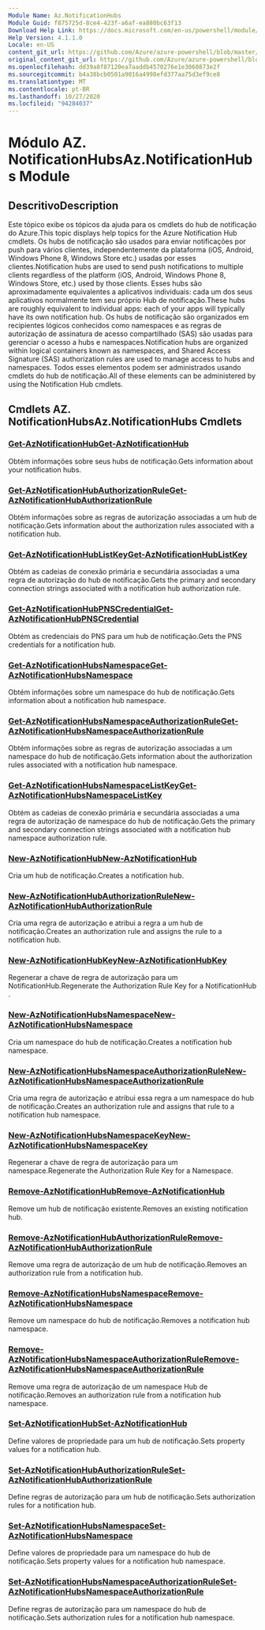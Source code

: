 ```yaml
---
Module Name: Az.NotificationHubs
Module Guid: f875725d-8ce4-423f-a6af-ea880bc63f13
Download Help Link: https://docs.microsoft.com/en-us/powershell/module/az.notificationhubs
Help Version: 4.1.1.0
Locale: en-US
content_git_url: https://github.com/Azure/azure-powershell/blob/master/src/NotificationHubs/NotificationHubs/help/Az.NotificationHubs.md
original_content_git_url: https://github.com/Azure/azure-powershell/blob/master/src/NotificationHubs/NotificationHubs/help/Az.NotificationHubs.md
ms.openlocfilehash: dd39a8f87120ea7aaddb4570276e1e3060873e2f
ms.sourcegitcommit: b4a38bcb0501a9016a4998efd377aa75d3ef9ce8
ms.translationtype: MT
ms.contentlocale: pt-BR
ms.lasthandoff: 10/27/2020
ms.locfileid: "94284037"
---
```

# <span data-ttu-id="f3846-101">Módulo AZ. NotificationHubs</span><span class="sxs-lookup"><span data-stu-id="f3846-101">Az.NotificationHubs Module</span></span>
## <span data-ttu-id="f3846-102">Descritivo</span><span class="sxs-lookup"><span data-stu-id="f3846-102">Description</span></span>
<span data-ttu-id="f3846-103">Este tópico exibe os tópicos da ajuda para os cmdlets do hub de notificação do Azure.</span><span class="sxs-lookup"><span data-stu-id="f3846-103">This topic displays help topics for the Azure Notification Hub cmdlets.</span></span> <span data-ttu-id="f3846-104">Os hubs de notificação são usados para enviar notificações por push para vários clientes, independentemente da plataforma (iOS, Android, Windows Phone 8, Windows Store etc.) usadas por esses clientes.</span><span class="sxs-lookup"><span data-stu-id="f3846-104">Notification hubs are used to send push notifications to multiple clients regardless of the platform (iOS, Android, Windows Phone 8, Windows Store, etc.) used by those clients.</span></span> <span data-ttu-id="f3846-105">Esses hubs são aproximadamente equivalentes a aplicativos individuais: cada um dos seus aplicativos normalmente tem seu próprio Hub de notificação.</span><span class="sxs-lookup"><span data-stu-id="f3846-105">These hubs are roughly equivalent to individual apps: each of your apps will typically have its own notification hub.</span></span> <span data-ttu-id="f3846-106">Os hubs de notificação são organizados em recipientes lógicos conhecidos como namespaces e as regras de autorização de assinatura de acesso compartilhado (SAS) são usadas para gerenciar o acesso a hubs e namespaces.</span><span class="sxs-lookup"><span data-stu-id="f3846-106">Notification hubs are organized within logical containers known as namespaces, and Shared Access Signature (SAS) authorization rules are used to manage access to hubs and namespaces.</span></span> <span data-ttu-id="f3846-107">Todos esses elementos podem ser administrados usando cmdlets do hub de notificação.</span><span class="sxs-lookup"><span data-stu-id="f3846-107">All of these elements can be administered by using the Notification Hub cmdlets.</span></span>

## <span data-ttu-id="f3846-108">Cmdlets AZ. NotificationHubs</span><span class="sxs-lookup"><span data-stu-id="f3846-108">Az.NotificationHubs Cmdlets</span></span>
### [<span data-ttu-id="f3846-109">Get-AzNotificationHub</span><span class="sxs-lookup"><span data-stu-id="f3846-109">Get-AzNotificationHub</span></span>](Get-AzNotificationHub.md)
<span data-ttu-id="f3846-110">Obtém informações sobre seus hubs de notificação.</span><span class="sxs-lookup"><span data-stu-id="f3846-110">Gets information about your notification hubs.</span></span>

### [<span data-ttu-id="f3846-111">Get-AzNotificationHubAuthorizationRule</span><span class="sxs-lookup"><span data-stu-id="f3846-111">Get-AzNotificationHubAuthorizationRule</span></span>](Get-AzNotificationHubAuthorizationRule.md)
<span data-ttu-id="f3846-112">Obtém informações sobre as regras de autorização associadas a um hub de notificação.</span><span class="sxs-lookup"><span data-stu-id="f3846-112">Gets information about the authorization rules associated with a notification hub.</span></span>

### [<span data-ttu-id="f3846-113">Get-AzNotificationHubListKey</span><span class="sxs-lookup"><span data-stu-id="f3846-113">Get-AzNotificationHubListKey</span></span>](Get-AzNotificationHubListKey.md)
<span data-ttu-id="f3846-114">Obtém as cadeias de conexão primária e secundária associadas a uma regra de autorização do hub de notificação.</span><span class="sxs-lookup"><span data-stu-id="f3846-114">Gets the primary and secondary connection strings associated with a notification hub authorization rule.</span></span>

### [<span data-ttu-id="f3846-115">Get-AzNotificationHubPNSCredential</span><span class="sxs-lookup"><span data-stu-id="f3846-115">Get-AzNotificationHubPNSCredential</span></span>](Get-AzNotificationHubPNSCredential.md)
<span data-ttu-id="f3846-116">Obtém as credenciais do PNS para um hub de notificação.</span><span class="sxs-lookup"><span data-stu-id="f3846-116">Gets the PNS credentials for a notification hub.</span></span>

### [<span data-ttu-id="f3846-117">Get-AzNotificationHubsNamespace</span><span class="sxs-lookup"><span data-stu-id="f3846-117">Get-AzNotificationHubsNamespace</span></span>](Get-AzNotificationHubsNamespace.md)
<span data-ttu-id="f3846-118">Obtém informações sobre um namespace do hub de notificação.</span><span class="sxs-lookup"><span data-stu-id="f3846-118">Gets information about a notification hub namespace.</span></span>

### [<span data-ttu-id="f3846-119">Get-AzNotificationHubsNamespaceAuthorizationRule</span><span class="sxs-lookup"><span data-stu-id="f3846-119">Get-AzNotificationHubsNamespaceAuthorizationRule</span></span>](Get-AzNotificationHubsNamespaceAuthorizationRule.md)
<span data-ttu-id="f3846-120">Obtém informações sobre as regras de autorização associadas a um namespace do hub de notificação.</span><span class="sxs-lookup"><span data-stu-id="f3846-120">Gets information about the authorization rules associated with a notification hub namespace.</span></span>

### [<span data-ttu-id="f3846-121">Get-AzNotificationHubsNamespaceListKey</span><span class="sxs-lookup"><span data-stu-id="f3846-121">Get-AzNotificationHubsNamespaceListKey</span></span>](Get-AzNotificationHubsNamespaceListKey.md)
<span data-ttu-id="f3846-122">Obtém as cadeias de conexão primária e secundária associadas a uma regra de autorização de namespace do hub de notificação.</span><span class="sxs-lookup"><span data-stu-id="f3846-122">Gets the primary and secondary connection strings associated with a notification hub namespace authorization rule.</span></span>

### [<span data-ttu-id="f3846-123">New-AzNotificationHub</span><span class="sxs-lookup"><span data-stu-id="f3846-123">New-AzNotificationHub</span></span>](New-AzNotificationHub.md)
<span data-ttu-id="f3846-124">Cria um hub de notificação.</span><span class="sxs-lookup"><span data-stu-id="f3846-124">Creates a notification hub.</span></span>

### [<span data-ttu-id="f3846-125">New-AzNotificationHubAuthorizationRule</span><span class="sxs-lookup"><span data-stu-id="f3846-125">New-AzNotificationHubAuthorizationRule</span></span>](New-AzNotificationHubAuthorizationRule.md)
<span data-ttu-id="f3846-126">Cria uma regra de autorização e atribui a regra a um hub de notificação.</span><span class="sxs-lookup"><span data-stu-id="f3846-126">Creates an authorization rule and assigns the rule to a notification hub.</span></span>

### [<span data-ttu-id="f3846-127">New-AzNotificationHubKey</span><span class="sxs-lookup"><span data-stu-id="f3846-127">New-AzNotificationHubKey</span></span>](New-AzNotificationHubKey.md)
<span data-ttu-id="f3846-128">Regenerar a chave de regra de autorização para um NotificationHub.</span><span class="sxs-lookup"><span data-stu-id="f3846-128">Regenerate the Authorization Rule Key for a NotificationHub .</span></span>

### [<span data-ttu-id="f3846-129">New-AzNotificationHubsNamespace</span><span class="sxs-lookup"><span data-stu-id="f3846-129">New-AzNotificationHubsNamespace</span></span>](New-AzNotificationHubsNamespace.md)
<span data-ttu-id="f3846-130">Cria um namespace do hub de notificação.</span><span class="sxs-lookup"><span data-stu-id="f3846-130">Creates a notification hub namespace.</span></span>

### [<span data-ttu-id="f3846-131">New-AzNotificationHubsNamespaceAuthorizationRule</span><span class="sxs-lookup"><span data-stu-id="f3846-131">New-AzNotificationHubsNamespaceAuthorizationRule</span></span>](New-AzNotificationHubsNamespaceAuthorizationRule.md)
<span data-ttu-id="f3846-132">Cria uma regra de autorização e atribui essa regra a um namespace do hub de notificação.</span><span class="sxs-lookup"><span data-stu-id="f3846-132">Creates an authorization rule and assigns that rule to a notification hub namespace.</span></span>

### [<span data-ttu-id="f3846-133">New-AzNotificationHubsNamespaceKey</span><span class="sxs-lookup"><span data-stu-id="f3846-133">New-AzNotificationHubsNamespaceKey</span></span>](New-AzNotificationHubsNamespaceKey.md)
<span data-ttu-id="f3846-134">Regenerar a chave de regra de autorização para um namespace.</span><span class="sxs-lookup"><span data-stu-id="f3846-134">Regenerate the Authorization Rule Key for a Namespace.</span></span>

### [<span data-ttu-id="f3846-135">Remove-AzNotificationHub</span><span class="sxs-lookup"><span data-stu-id="f3846-135">Remove-AzNotificationHub</span></span>](Remove-AzNotificationHub.md)
<span data-ttu-id="f3846-136">Remove um hub de notificação existente.</span><span class="sxs-lookup"><span data-stu-id="f3846-136">Removes an existing notification hub.</span></span>

### [<span data-ttu-id="f3846-137">Remove-AzNotificationHubAuthorizationRule</span><span class="sxs-lookup"><span data-stu-id="f3846-137">Remove-AzNotificationHubAuthorizationRule</span></span>](Remove-AzNotificationHubAuthorizationRule.md)
<span data-ttu-id="f3846-138">Remove uma regra de autorização de um hub de notificação.</span><span class="sxs-lookup"><span data-stu-id="f3846-138">Removes an authorization rule from a notification hub.</span></span>

### [<span data-ttu-id="f3846-139">Remove-AzNotificationHubsNamespace</span><span class="sxs-lookup"><span data-stu-id="f3846-139">Remove-AzNotificationHubsNamespace</span></span>](Remove-AzNotificationHubsNamespace.md)
<span data-ttu-id="f3846-140">Remove um namespace do hub de notificação.</span><span class="sxs-lookup"><span data-stu-id="f3846-140">Removes a notification hub namespace.</span></span>

### [<span data-ttu-id="f3846-141">Remove-AzNotificationHubsNamespaceAuthorizationRule</span><span class="sxs-lookup"><span data-stu-id="f3846-141">Remove-AzNotificationHubsNamespaceAuthorizationRule</span></span>](Remove-AzNotificationHubsNamespaceAuthorizationRule.md)
<span data-ttu-id="f3846-142">Remove uma regra de autorização de um namespace Hub de notificação.</span><span class="sxs-lookup"><span data-stu-id="f3846-142">Removes an authorization rule from a notification hub namespace.</span></span>

### [<span data-ttu-id="f3846-143">Set-AzNotificationHub</span><span class="sxs-lookup"><span data-stu-id="f3846-143">Set-AzNotificationHub</span></span>](Set-AzNotificationHub.md)
<span data-ttu-id="f3846-144">Define valores de propriedade para um hub de notificação.</span><span class="sxs-lookup"><span data-stu-id="f3846-144">Sets property values for a notification hub.</span></span>

### [<span data-ttu-id="f3846-145">Set-AzNotificationHubAuthorizationRule</span><span class="sxs-lookup"><span data-stu-id="f3846-145">Set-AzNotificationHubAuthorizationRule</span></span>](Set-AzNotificationHubAuthorizationRule.md)
<span data-ttu-id="f3846-146">Define regras de autorização para um hub de notificação.</span><span class="sxs-lookup"><span data-stu-id="f3846-146">Sets authorization rules for a notification hub.</span></span>

### [<span data-ttu-id="f3846-147">Set-AzNotificationHubsNamespace</span><span class="sxs-lookup"><span data-stu-id="f3846-147">Set-AzNotificationHubsNamespace</span></span>](Set-AzNotificationHubsNamespace.md)
<span data-ttu-id="f3846-148">Define valores de propriedade para um namespace do hub de notificação.</span><span class="sxs-lookup"><span data-stu-id="f3846-148">Sets property values for a notification hub namespace.</span></span>

### [<span data-ttu-id="f3846-149">Set-AzNotificationHubsNamespaceAuthorizationRule</span><span class="sxs-lookup"><span data-stu-id="f3846-149">Set-AzNotificationHubsNamespaceAuthorizationRule</span></span>](Set-AzNotificationHubsNamespaceAuthorizationRule.md)
<span data-ttu-id="f3846-150">Define regras de autorização para um namespace do hub de notificação.</span><span class="sxs-lookup"><span data-stu-id="f3846-150">Sets authorization rules for a notification hub namespace.</span></span>

